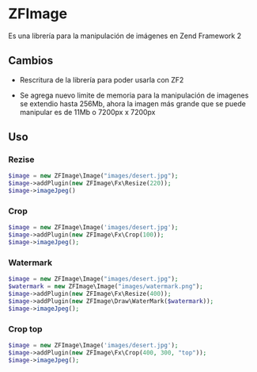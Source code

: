 # ZFImage

Es una librería para la manipulación de imágenes en Zend Framework 2

## Cambios
* Rescritura de la librería para poder usarla con ZF2

* Se agrega nuevo limite de memoria para la manipulación de imagenes
se extendio hasta 256Mb, ahora la imagen más grande que se puede manipular
es de 11Mb o 7200px x 7200px

## Uso

### Rezise

```php
$image = new ZFImage\Image("images/desert.jpg");
$image->addPlugin(new ZFImage\Fx\Resize(220));
$image->imageJpeg()
```

### Crop

```php
$image = new ZFImage\Image('images/desert.jpg');
$image->addPlugin(new ZFImage\Fx\Crop(100));
$image->imageJpeg();
```

### Watermark

```php
$image = new ZFImage\Image("images/desert.jpg");
$watermark = new ZFImage\Image("images/watermark.png");
$image->addPlugin(new ZFImage\Fx\Resize(400));
$image->addPlugin(new ZFImage\Draw\WaterMark($watermark));
$image->imageJpeg();
```

### Crop top

```php
$image = new ZFImage\Image('images/desert.jpg');
$image->addPlugin(new ZFImage\Fx\Crop(400, 300, "top"));
$image->imageJpeg();
```
